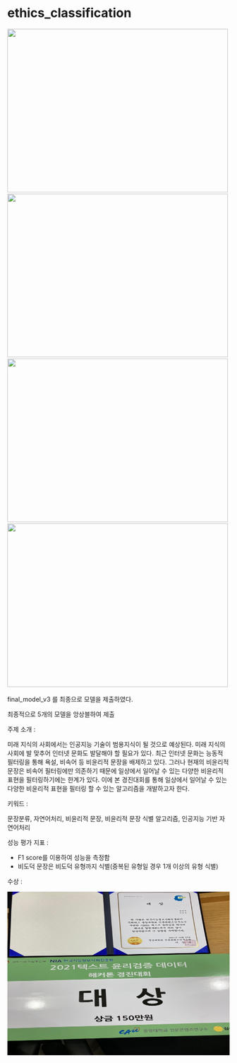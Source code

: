 # ethics_classification

<img src="4.PNG"  width="500" height="370">
<img src="5.PNG"  width="500" height="370">
<img src="7.PNG"  width="500" height="370">
<img src="11.PNG"  width="500" height="370">



final_model_v3 를 최종으로 모델을 제출하였다.

최종적으로 5개의 모델을 앙상블하여 제출


주제 소개 :

미래 지식의 사회에서는 인공지능 기술이 범용지식이 될 것으로 예상된다. 미래 지식의 사회에 발 맞추어 인터넷 문화도 발달해야 할 필요가 있다. 최근 인터넷 문화는 능동적 필터링을 통해 욕설, 비속어 등 비윤리적 문장을 배제하고 있다. 그러나 현재의 비윤리적 문장은 비속어 필터링에만 의존하기 때문에 일상에서 일어날 수 있는 다양한 비윤리적 표현을 필터링하기에는 한계가 있다. 이에 본 경진대회를 통해 일상에서 일어날 수 있는 다양한 비윤리적 표현을 필터링 할 수 있는 알고리즘을 개발하고자 한다.

키워드 :  

문장분류, 자연어처리, 비윤리적 문장, 비윤리적 문장 식별 알고리즘, 인공지능 기반 자연어처리

성능 평가 지표 :

- F1 score를 이용하여 성능을 측정함
- 비도덕 문장은 비도덕 유형까지 식별(중복된 유형일 경우 1개 이상의 유형 식별)

수상 :

<img src="상.jpg"  width="700" height="370">


